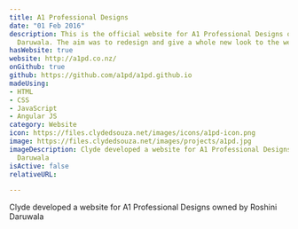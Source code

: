 ```yaml
---
title: A1 Professional Designs
date: "01 Feb 2016"
description: This is the official website for A1 Professional Designs owned by Roshini
  Daruwala. The aim was to redesign and give a whole new look to the website.
hasWebsite: true
website: http://a1pd.co.nz/
onGithub: true
github: https://github.com/a1pd/a1pd.github.io
madeUsing:
- HTML
- CSS
- JavaScript
- Angular JS
category: Website
icon: https://files.clydedsouza.net/images/icons/a1pd-icon.png
image: https://files.clydedsouza.net/images/projects/a1pd.jpg
imageDescription: Clyde developed a website for A1 Professional Designs owned by Roshini
  Daruwala
isActive: false
relativeURL: 

---
```


Clyde developed a website for A1 Professional Designs owned by Roshini Daruwala

